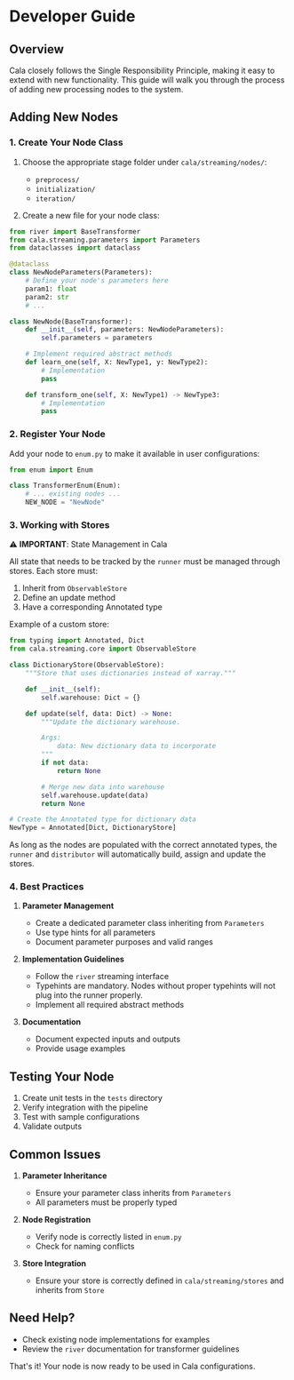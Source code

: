 # Developer Guide

## Overview

Cala closely follows the Single Responsibility Principle, making it easy to extend with new functionality. This guide will walk you through the process of adding new processing nodes to the system.

## Adding New Nodes

### 1. Create Your Node Class

1. Choose the appropriate stage folder under `cala/streaming/nodes/`:
   - `preprocess/`
   - `initialization/`
   - `iteration/`

2. Create a new file for your node class:

```python
from river import BaseTransformer
from cala.streaming.parameters import Parameters
from dataclasses import dataclass

@dataclass
class NewNodeParameters(Parameters):
    # Define your node's parameters here
    param1: float
    param2: str
    # ...

class NewNode(BaseTransformer):
    def __init__(self, parameters: NewNodeParameters):
        self.parameters = parameters

    # Implement required abstract methods
    def learn_one(self, X: NewType1, y: NewType2):
        # Implementation
        pass

    def transform_one(self, X: NewType1) -> NewType3:
        # Implementation
        pass
```

### 2. Register Your Node

Add your node to `enum.py` to make it available in user configurations:

```python
from enum import Enum

class TransformerEnum(Enum):
    # ... existing nodes ...
    NEW_NODE = "NewNode"
```

### 3. Working with Stores

⚠️ **IMPORTANT**: State Management in Cala

All state that needs to be tracked by the `runner` must be managed through stores. Each store must:
1. Inherit from `ObservableStore`
2. Define an update method
3. Have a corresponding Annotated type

Example of a custom store:

```python
from typing import Annotated, Dict
from cala.streaming.core import ObservableStore

class DictionaryStore(ObservableStore):
    """Store that uses dictionaries instead of xarray."""

    def __init__(self):
        self.warehouse: Dict = {}

    def update(self, data: Dict) -> None:
        """Update the dictionary warehouse.

        Args:
            data: New dictionary data to incorporate
        """
        if not data:
            return None

        # Merge new data into warehouse
        self.warehouse.update(data)
        return None

# Create the Annotated type for dictionary data
NewType = Annotated[Dict, DictionaryStore]
```

As long as the nodes are populated with the correct annotated types, the `runner` and `distributor` will automatically build, assign and update the stores.

### 4. Best Practices

1. **Parameter Management**
   - Create a dedicated parameter class inheriting from `Parameters`
   - Use type hints for all parameters
   - Document parameter purposes and valid ranges

2. **Implementation Guidelines**
   - Follow the `river` streaming interface
   - Typehints are mandatory. Nodes without proper typehints will not plug into the runner properly.
   - Implement all required abstract methods

3. **Documentation**
   - Document expected inputs and outputs
   - Provide usage examples

## Testing Your Node

1. Create unit tests in the `tests` directory
2. Verify integration with the pipeline
3. Test with sample configurations
4. Validate outputs

## Common Issues

1. **Parameter Inheritance**
   - Ensure your parameter class inherits from `Parameters`
   - All parameters must be properly typed

2. **Node Registration**
   - Verify node is correctly listed in `enum.py`
   - Check for naming conflicts

3. **Store Integration**
   - Ensure your store is correctly defined in `cala/streaming/stores` and inherits from `Store`

## Need Help?

- Check existing node implementations for examples
- Review the `river` documentation for transformer guidelines

That's it! Your node is now ready to be used in Cala configurations.
